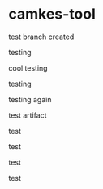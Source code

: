 # camkes-tool

test branch created

testing

cool testing

testing

testing again

test artifact

test

test

test

test
